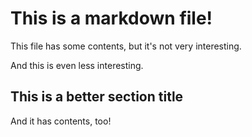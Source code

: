 # This is a markdown file!

This file has some contents, but it's not very interesting.

And this is even less interesting.

## This is a better section title

And it has contents, too!
